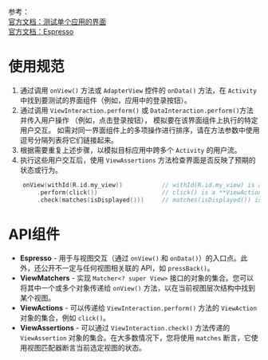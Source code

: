 参考：  
[官方文档：测试单个应用的界面](https://developer.android.com/training/testing/ui-testing/espresso-testing)  
[官方文档：Espresso](https://developer.android.com/training/testing/espresso)  


# 使用规范
1. 通过调用 `onView()` 方法或 `AdapterView` 控件的 `onData()` 方法，在 `Activity` 中找到要测试的界面组件（例如，应用中的登录按钮）。
2. 通过调用 `ViewInteraction.perform()` 或 `DataInteraction.perform()`方法并传入用户操作 （例如，点击登录按钮），
   模拟要在该界面组件上执行的特定用户交互。 如需对同一界面组件上的多项操作进行排序，请在方法参数中使用逗号分隔列表将它们链接起来。
3. 根据需要重复上述步骤，以模拟目标应用中跨多个 `Activity` 的用户流。
4. 执行这些用户交互后，使用 `ViewAssertions` 方法检查界面是否反映了预期的状态或行为。
```kotlin
    onView(withId(R.id.my_view))           // withId(R.id.my_view) is a **ViewMatcher**
        .perform(click())                  // click() is a **ViewAction**
        .check(matches(isDisplayed()))     // matches(isDisplayed()) is a **ViewAssertion**

```

# API组件
* **Espresso** - 用于与视图交互（通过 `onView()` 和 `onData()`）的入口点。此外，还公开不一定与任何视图相关联的 API，如 `pressBack()`。
* **ViewMatchers** - 实现 `Matcher<? super View>` 接口的对象的集合。您可以将其中一个或多个对象传递给 `onView()` 方法，以在当前视图层次结构中找到某个视图。
* **ViewActions** - 可以传递给 `ViewInteraction.perform()` 方法的 `ViewAction` 对象的集合，例如 `click()`。
* **ViewAssertions** - 可以通过 `ViewInteraction.check()` 方法传递的 `ViewAssertion` 对象的集合。在大多数情况下，您将使用 `matches` 断言，它使用视图匹配器断言当前选定视图的状态。

